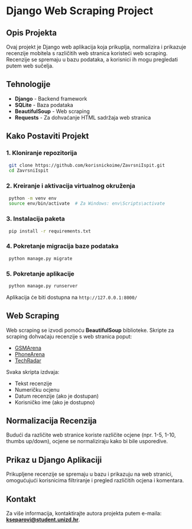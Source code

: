 # Django Web Scraping Project

## Opis Projekta
Ovaj projekt je Django web aplikacija koja prikuplja, normalizira i prikazuje recenzije mobitela s različitih web stranica koristeći web scraping. Recenzije se spremaju u bazu podataka, a korisnici ih mogu pregledati putem web sučelja.

## Tehnologije
- **Django** - Backend framework
- **SQLite** - Baza podataka
- **BeautifulSoup** - Web scraping
- **Requests** - Za dohvaćanje HTML sadržaja web stranica

## Kako Postaviti Projekt
### 1. Kloniranje repozitorija
```sh
 git clone https://github.com/korisnickoime/ZavrsniIspit.git
 cd ZavrsniIspit
```
### 2. Kreiranje i aktivacija virtualnog okruženja
```sh
 python -m venv env
 source env/bin/activate  # Za Windows: env\Scripts\activate
```
### 3. Instalacija paketa
```sh
 pip install -r requirements.txt
```
### 4. Pokretanje migracija baze podataka
```sh
 python manage.py migrate
```
### 5. Pokretanje aplikacije
```sh
 python manage.py runserver
```
Aplikacija će biti dostupna na `http://127.0.0.1:8000/`

## Web Scraping
Web scraping se izvodi pomoću **BeautifulSoup** biblioteke. Skripte za scraping dohvaćaju recenzije s web stranica poput:
- [GSMArena](https://www.gsmarena.com/)
- [PhoneArena](https://www.phonearena.com/)
- [TechRadar](https://www.techradar.com/)

Svaka skripta izdvaja:
- Tekst recenzije
- Numeričku ocjenu
- Datum recenzije (ako je dostupan)
- Korisničko ime (ako je dostupno)

## Normalizacija Recenzija
Budući da različite web stranice koriste različite ocjene (npr. 1-5, 1-10, thumbs up/down), ocjene se normaliziraju kako bi bile usporedive.

## Prikaz u Django Aplikaciji
Prikupljene recenzije se spremaju u bazu i prikazuju na web stranici, omogućujući korisnicima filtriranje i pregled različitih ocjena i komentara.

## Kontakt
Za više informacija, kontaktirajte autora projekta putem e-maila: **kseparovi@student.unizd.hr**.

